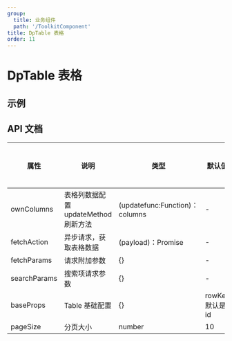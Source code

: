 ```yaml
---
group:
  title: 业务组件
  path: '/ToolkitComponent'
title: DpTable 表格
order: 11
---
```


# DpTable 表格

## 示例

<code src="./demo.tsx"></code>

## API 文档

| **属性**     | **说明**                             | **类型**                          | **默认值**       | **是否必传** |
| ------------ | ------------------------------------ | --------------------------------- | ---------------- | ------------ |
| ownColumns   | 表格列数据配置 updateMethod 刷新方法 | \(updatefunc:Function\)： columns | \-               | 是           |
| fetchAction  | 异步请求，获取表格数据               | \(payload\)：Promise              | \-               | 是           |
| fetchParams  | 请求附加参数                         | \{\}                              | \-               |
| searchParams | 搜索项请求参数                       | \{\}                              | \-               |
| baseProps    | Table 基础配置                       | \{\}                              | rowKey 默认是 id |
| pageSize     | 分页大小                             | number                            | 10               |
